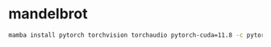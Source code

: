 # mandelbrot

```bash
mamba install pytorch torchvision torchaudio pytorch-cuda=11.8 -c pytorch -c nvidia -y
```